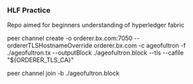 ### HLF Practice

Repo aimed for beginners understanding of hyperledger fabric


peer channel create -o orderer.bx.com:7050  --ordererTLSHostnameOverride orderer.bx.com -c ageofultron -f ./ageofultron.tx --outputBlock ./ageofultron.block --tls --cafile "${ORDERER_TLS_CA}"

peer channel join -b ./ageofultron.block